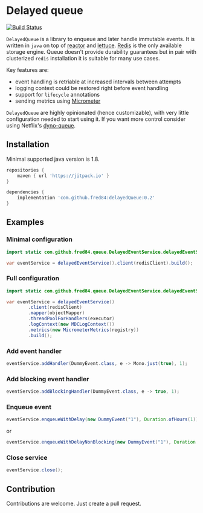 # Delayed queue

[![Build Status](https://travis-ci.com/fred84/delayedQueue.svg?branch=master)](https://travis-ci.com/fred84/delayedQueue)

`DelayedQueue` is a library to enqueue and later handle immutable events. It is written in `java` on top of [reactor](https://github.com/reactor) and [lettuce](https://github.com/lettuce-io/lettuce-core).
[Redis](https://redis.io) is the only available storage engine. Queue doesn't provide durability guarantees but in pair with clusterized `redis` installation 
it is suitable for many use cases.

Key features are:
- event handling is retriable at increased intervals between attempts
- logging context could be restored right before event handling
- support for `lifecycle` annotations
- sending metrics using [Micrometer](https://github.com/micrometer-metrics/micrometer)

`DelayedQueue` are highly opinionated (hence customizable), with very little configuration needed to start using it. 
If you want more control consider using Netflix's [dyno-queue](https://github.com/Netflix/dyno-queues).

## Installation

Minimal supported java version is 1.8.

```groovy
repositories {
    maven { url 'https://jitpack.io' }
}
```

```groovy
dependencies {
    implementation 'com.github.fred84:delayedQueue:0.2'
}
```

## Examples

### Minimal configuration

```java
import static com.github.fred84.queue.DelayedEventService.delayedEventService;

var eventService = delayedEventService().client(redisClient).build();
```

### Full configuration

```java
import static com.github.fred84.queue.DelayedEventService.delayedEventService;

var eventService = delayedEventService()
        .client(redisClient)
        .mapper(objectMapper)
        .threadPoolForHandlers(executor)
        .logContext(new MDCLogContext())
        .metrics(new MicrometerMetrics(registry))
        .build();
```

### Add event handler

```java
eventService.addHandler(DummyEvent.class, e -> Mono.just(true), 1);
```
### Add blocking event handler

```java
eventService.addBlockingHandler(DummyEvent.class, e -> true, 1);
```

### Enqueue event

```java
eventService.enqueueWithDelay(new DummyEvent("1"), Duration.ofHours(1));
```

or 

```java
eventService.enqueueWithDelayNonBlocking(new DummyEvent("1"), Duration.ofHours(1)).subscribe(...);
```

### Close service

```java
eventService.close();
```

## Contribution

Contributions are welcome. Just create a pull request.